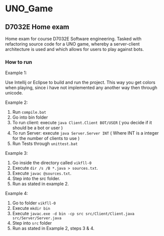 UNO_Game
=====
## D7032E Home exam

Home exam for course D7032E Software engineering. Tasked with refactoring source code for a UNO game, whereby a server-client architecture is used and which allows for users to play against bots.



### How to run

Example 1:

Use Intellij or Eclipse to build and run the project. This way you get colors when playing, since i have not implemented any another way then through unicode.


Example 2:

1. Run `compile.bat`
2. Go into bin folder
3. To run client: execute `java Client.Client BOT/USER` ( you decide if it should be a bot or user )
4. To run Server: execute `java Server.Server INT` ( Where INT is a integer for the number of clients to use )
5. Run Tests through `unittest.bat`

Example 3:

1. Go inside the directory called `vikfll-0`
2. Execute `dir /s /B *.java > sources.txt`.
3. Execute `javac @sources.txt`.
4. Step into the src folder.
5. Run as stated in example 2.


Example 4:
1. Go to folder `vikfll-0`
2. Execute `mkdir bin`
3. Execute `javac.exe -d bin -cp src src/Client/Client.java src/Server/Server.java`
4. Step into `src` folder
5. Run as stated in Example 2, steps 3 & 4.
